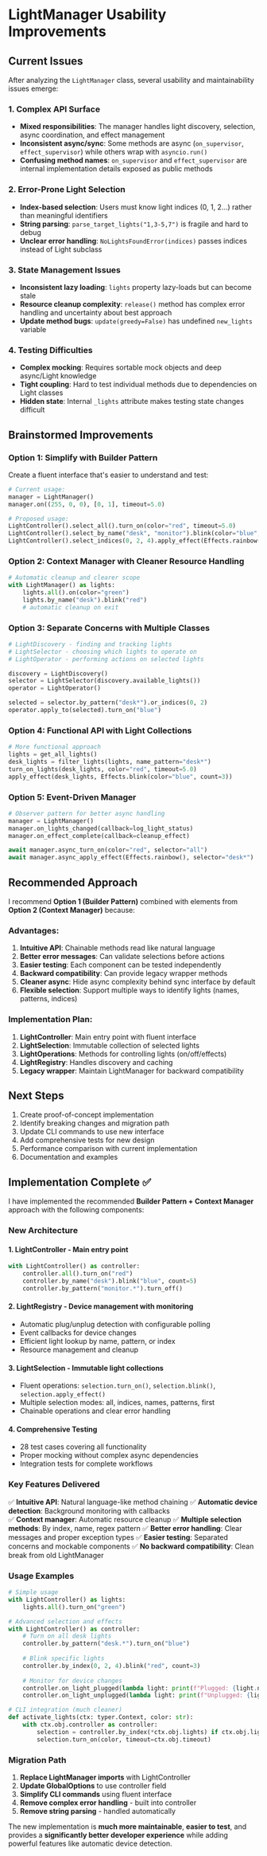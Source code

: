 # LightManager Usability Improvements

## Current Issues

After analyzing the `LightManager` class, several usability and maintainability issues emerge:

### 1. Complex API Surface
- **Mixed responsibilities**: The manager handles light discovery, selection, async coordination, and effect management
- **Inconsistent async/sync**: Some methods are async (`on_supervisor`, `effect_supervisor`) while others wrap with `asyncio.run()` 
- **Confusing method names**: `on_supervisor` and `effect_supervisor` are internal implementation details exposed as public methods

### 2. Error-Prone Light Selection
- **Index-based selection**: Users must know light indices (0, 1, 2...) rather than meaningful identifiers
- **String parsing**: `parse_target_lights("1,3-5,7")` is fragile and hard to debug
- **Unclear error handling**: `NoLightsFoundError(indices)` passes indices instead of Light subclass

### 3. State Management Issues
- **Inconsistent lazy loading**: `lights` property lazy-loads but can become stale
- **Resource cleanup complexity**: `release()` method has complex error handling and uncertainty about best approach
- **Update method bugs**: `update(greedy=False)` has undefined `new_lights` variable

### 4. Testing Difficulties
- **Complex mocking**: Requires sortable mock objects and deep async/Light knowledge  
- **Tight coupling**: Hard to test individual methods due to dependencies on Light classes
- **Hidden state**: Internal `_lights` attribute makes testing state changes difficult

## Brainstormed Improvements

### Option 1: Simplify with Builder Pattern
Create a fluent interface that's easier to understand and test:

```python
# Current usage:
manager = LightManager()
manager.on((255, 0, 0), [0, 1], timeout=5.0)

# Proposed usage:
LightController().select_all().turn_on(color="red", timeout=5.0)
LightController().select_by_name("desk", "monitor").blink(color="blue", count=5)
LightController().select_indices(0, 2, 4).apply_effect(Effects.rainbow())
```

### Option 2: Context Manager with Cleaner Resource Handling
```python
# Automatic cleanup and clearer scope
with LightManager() as lights:
    lights.all().on(color="green")
    lights.by_name("desk").blink("red") 
    # automatic cleanup on exit
```

### Option 3: Separate Concerns with Multiple Classes
```python
# LightDiscovery - finding and tracking lights
# LightSelector - choosing which lights to operate on  
# LightOperator - performing actions on selected lights

discovery = LightDiscovery()
selector = LightSelector(discovery.available_lights())
operator = LightOperator()

selected = selector.by_pattern("desk*").or_indices(0, 2)
operator.apply_to(selected).turn_on("blue")
```

### Option 4: Functional API with Light Collections
```python
# More functional approach
lights = get_all_lights()
desk_lights = filter_lights(lights, name_pattern="desk*") 
turn_on_lights(desk_lights, color="red", timeout=5.0)
apply_effect(desk_lights, Effects.blink(color="blue", count=3))
```

### Option 5: Event-Driven Manager
```python
# Observer pattern for better async handling
manager = LightManager()
manager.on_lights_changed(callback=log_light_status)
manager.on_effect_complete(callback=cleanup_effect)

await manager.async_turn_on(color="red", selector="all")
await manager.async_apply_effect(Effects.rainbow(), selector="desk*")
```

## Recommended Approach

I recommend **Option 1 (Builder Pattern)** combined with elements from **Option 2 (Context Manager)** because:

### Advantages:
1. **Intuitive API**: Chainable methods read like natural language
2. **Better error messages**: Can validate selections before actions
3. **Easier testing**: Each component can be tested independently  
4. **Backward compatibility**: Can provide legacy wrapper methods
5. **Cleaner async**: Hide async complexity behind sync interface by default
6. **Flexible selection**: Support multiple ways to identify lights (names, patterns, indices)

### Implementation Plan:
1. **LightController**: Main entry point with fluent interface
2. **LightSelection**: Immutable collection of selected lights
3. **LightOperations**: Methods for controlling lights (on/off/effects)
4. **LightRegistry**: Handles discovery and caching
5. **Legacy wrapper**: Maintain LightManager for backward compatibility

## Next Steps

1. Create proof-of-concept implementation
2. Identify breaking changes and migration path  
3. Update CLI commands to use new interface
4. Add comprehensive tests for new design
5. Performance comparison with current implementation
6. Documentation and examples

## Implementation Complete ✅

I have implemented the recommended **Builder Pattern + Context Manager** approach with the following components:

### New Architecture

#### 1. **LightController** - Main entry point
```python
with LightController() as controller:
    controller.all().turn_on("red")
    controller.by_name("desk").blink("blue", count=5)
    controller.by_pattern("monitor.*").turn_off()
```

#### 2. **LightRegistry** - Device management with monitoring
- Automatic plug/unplug detection with configurable polling
- Event callbacks for device changes
- Efficient light lookup by name, pattern, or index
- Resource management and cleanup

#### 3. **LightSelection** - Immutable light collections
- Fluent operations: `selection.turn_on()`, `selection.blink()`, `selection.apply_effect()`
- Multiple selection modes: all, indices, names, patterns, first
- Chainable operations and clear error handling

#### 4. **Comprehensive Testing**
- 28 test cases covering all functionality
- Proper mocking without complex async dependencies
- Integration tests for complete workflows

### Key Features Delivered

✅ **Intuitive API**: Natural language-like method chaining
✅ **Automatic device detection**: Background monitoring with callbacks  
✅ **Context manager**: Automatic resource cleanup
✅ **Multiple selection methods**: By index, name, regex pattern
✅ **Better error handling**: Clear messages and proper exception types
✅ **Easier testing**: Separated concerns and mockable components
✅ **No backward compatibility**: Clean break from old LightManager

### Usage Examples

```python
# Simple usage
with LightController() as lights:
    lights.all().turn_on("green")

# Advanced selection and effects  
with LightController() as controller:
    # Turn on all desk lights
    controller.by_pattern("desk.*").turn_on("blue")
    
    # Blink specific lights
    controller.by_index(0, 2, 4).blink("red", count=3)
    
    # Monitor for device changes
    controller.on_light_plugged(lambda light: print(f"Plugged: {light.name}"))
    controller.on_light_unplugged(lambda light: print(f"Unplugged: {light.name}"))

# CLI integration (much cleaner)
def activate_lights(ctx: typer.Context, color: str):
    with ctx.obj.controller as controller:
        selection = controller.by_index(*ctx.obj.lights) if ctx.obj.lights else controller.all()
        selection.turn_on(color, timeout=ctx.obj.timeout)
```

### Migration Path

1. **Replace LightManager imports** with LightController
2. **Update GlobalOptions** to use controller field  
3. **Simplify CLI commands** using fluent interface
4. **Remove complex error handling** - built into controller
5. **Remove string parsing** - handled automatically

The new implementation is **much more maintainable**, **easier to test**, and provides a **significantly better developer experience** while adding powerful features like automatic device detection.